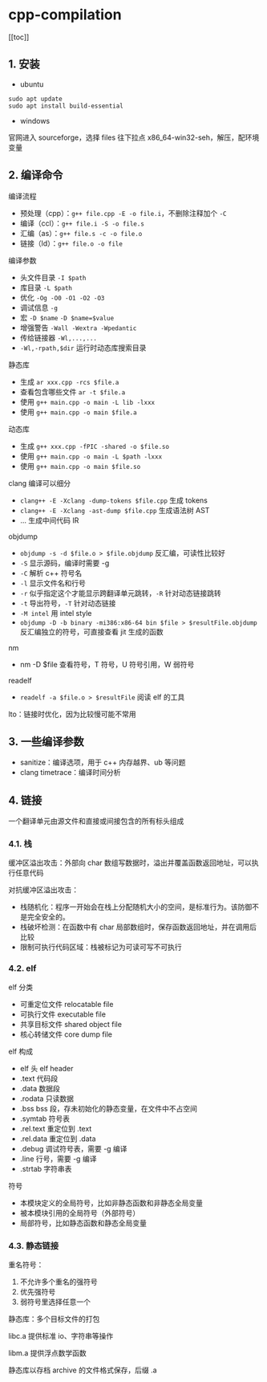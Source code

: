 # cpp-compilation

[[toc]]

## 1. 安装

- ubuntu

```text
sudo apt update
sudo apt install build-essential
```

- windows

官网进入 sourceforge，选择 files 往下拉点 x86_64-win32-seh，解压，配环境变量

## 2. 编译命令

编译流程

- 预处理（cpp）：`g++ file.cpp -E -o file.i`，不删除注释加个 `-C`
- 编译（ccl）：`g++ file.i -S -o file.s`
- 汇编（as）：`g++ file.s -c -o file.o`
- 链接（ld）：`g++ file.o -o file`

编译参数

- 头文件目录 `-I $path`
- 库目录 `-L $path`
- 优化 `-Og -O0 -O1 -O2 -O3`
- 调试信息 `-g`
- 宏 `-D $name` `-D $name=$value`
- 增强警告 `-Wall -Wextra -Wpedantic`
- 传给链接器 `-Wl,...,...`
- `-Wl,-rpath,$dir` 运行时动态库搜索目录

静态库

- 生成 `ar xxx.cpp -rcs $file.a`
- 查看包含哪些文件 `ar -t $file.a`
- 使用 `g++ main.cpp -o main -L lib -lxxx`
- 使用 `g++ main.cpp -o main $file.a`

动态库

- 生成 `g++ xxx.cpp -fPIC -shared -o $file.so`
- 使用 `g++ main.cpp -o main -L $path -lxxx`
- 使用 `g++ main.cpp -o main $file.so`

clang 编译可以细分

- `clang++ -E -Xclang -dump-tokens $file.cpp` 生成 tokens
- `clang++ -E -Xclang -ast-dump $file.cpp` 生成语法树 AST
- ... 生成中间代码 IR

objdump

- `objdump -s -d $file.o > $file.objdump` 反汇编，可读性比较好
- `-S` 显示源码，编译时需要 -g
- `-C` 解析 c++ 符号名
- `-l` 显示文件名和行号
- `-r` 似乎指定这个才能显示跨翻译单元跳转，`-R` 针对动态链接跳转
- `-t` 导出符号，`-T` 针对动态链接
- `-M intel` 用 intel style
- `objdump -D -b binary -mi386:x86-64 bin $file > $resultFile.objdump` 反汇编独立的符号，可直接查看 jit 生成的函数

nm

- nm -D $file 查看符号，T 符号，U 符号引用，W 弱符号

readelf

- `readelf -a $file.o > $resultFile` 阅读 elf 的工具

lto：链接时优化，因为比较慢可能不常用

## 3. 一些编译参数

- sanitize：编译选项，用于 c++ 内存越界、ub 等问题
- clang timetrace：编译时间分析

## 4. 链接

一个翻译单元由源文件和直接或间接包含的所有标头组成

### 4.1. 栈

缓冲区溢出攻击：外部向 char 数组写数据时，溢出并覆盖函数返回地址，可以执行任意代码

对抗缓冲区溢出攻击：

- 栈随机化：程序一开始会在栈上分配随机大小的空间，是标准行为。该防御不是完全安全的。
- 栈破坏检测：在函数中有 char 局部数组时，保存函数返回地址，并在调用后比较
- 限制可执行代码区域：栈被标记为可读可写不可执行

### 4.2. elf

elf 分类

- 可重定位文件 relocatable file
- 可执行文件 executable file
- 共享目标文件 shared object file
- 核心转储文件 core dump file

elf 构成

- elf 头 elf header
- .text 代码段
- .data 数据段
- .rodata 只读数据
- .bss bss 段，存未初始化的静态变量，在文件中不占空间
- .symtab 符号表
- .rel.text 重定位到 .text
- .rel.data 重定位到 .data
- .debug 调试符号表，需要 -g 编译
- .line 行号，需要 -g 编译
- .strtab 字符串表

符号

- 本模块定义的全局符号，比如非静态函数和非静态全局变量
- 被本模块引用的全局符号（外部符号）
- 局部符号，比如静态函数和静态全局变量

### 4.3. 静态链接

重名符号：

1. 不允许多个重名的强符号
2. 优先强符号
3. 弱符号里选择任意一个

静态库：多个目标文件的打包

libc.a 提供标准 io、字符串等操作

libm.a 提供浮点数学函数

静态库以存档 archive 的文件格式保存，后缀 .a
